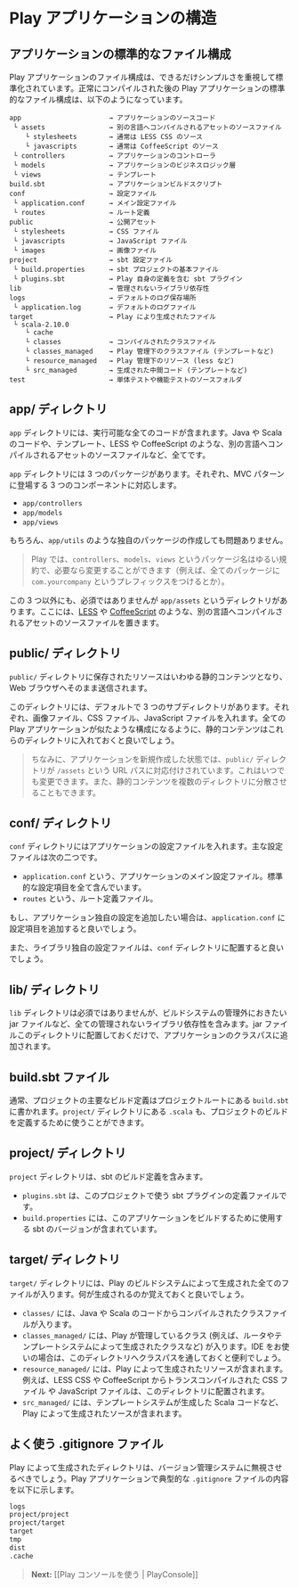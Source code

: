<!--
# Anatomy of a Play application
-->
# Play アプリケーションの構造

<!--
## The standard application layout
-->
## アプリケーションの標準的なファイル構成

<!--
The layout of a Play application is standardized to keep things as simple as possible. After a first successful compile, a standard Play application looks like this:
-->
Play アプリケーションのファイル構成は、できるだけシンプルさを重視して標準化されています。正常にコンパイルされた後の Play アプリケーションの標準的なファイル構成は、以下のようになっています。

<!--
```
app                      → Application sources
 └ assets                → Compiled asset sources
    └ stylesheets        → Typically LESS CSS sources
    └ javascripts        → Typically CoffeeScript sources
 └ controllers           → Application controllers
 └ models                → Application business layer
 └ views                 → Templates
build.sbt                → Application build script
conf                     → Configurations files and other non-compiled resources (on classpath)
 └ application.conf      → Main configuration file
 └ routes                → Routes definition
public                   → Public assets
 └ stylesheets           → CSS files
 └ javascripts           → Javascript files
 └ images                → Image files
project                  → sbt configuration files
 └ build.properties      → Marker for sbt project
 └ plugins.sbt           → sbt plugins including the declaration for Play itself
lib                      → Unmanaged libraries dependencies
logs                     → Standard logs folder
 └ application.log       → Default log file
target                   → Generated stuff
 └ scala-2.10.0            
    └ cache              
    └ classes            → Compiled class files
    └ classes_managed    → Managed class files (templates, ...)
    └ resource_managed   → Managed resources (less, ...)
    └ src_managed        → Generated sources (templates, ...)
test                     → source folder for unit or functional tests
```
-->
```
app                      → アプリケーションのソースコード
 └ assets                → 別の言語へコンパイルされるアセットのソースファイル
    └ stylesheets        → 通常は LESS CSS のソース
    └ javascripts        → 通常は CoffeeScript のソース
 └ controllers           → アプリケーションのコントローラ
 └ models                → アプリケーションのビジネスロジック層
 └ views                 → テンプレート
build.sbt                → アプリケーションビルドスクリプト
conf                     → 設定ファイル
 └ application.conf      → メイン設定ファイル
 └ routes                → ルート定義
public                   → 公開アセット
 └ stylesheets           → CSS ファイル
 └ javascripts           → JavaScript ファイル
 └ images                → 画像ファイル
project                  → sbt 設定ファイル
 └ build.properties      → sbt プロジェクトの基本ファイル
 └ plugins.sbt           → Play 自身の定義を含む sbt プラグイン
lib                      → 管理されないライブラリ依存性
logs                     → デフォルトのログ保存場所
 └ application.log       → デフォルトのログファイル
target                   → Play により生成されたファイル
 └ scala-2.10.0              
    └ cache              
    └ classes            → コンパイルされたクラスファイル
    └ classes_managed    → Play 管理下のクラスファイル (テンプレートなど)
    └ resource_managed   → Play 管理下のリソース (less など)
    └ src_managed        → 生成された中間コード (テンプレートなど)
test                     → 単体テストや機能テストのソースフォルダ
```

<!--
## The app/ directory
-->
## app/ ディレクトリ

<!--
The `app` directory contains all executable artifacts: Java and Scala source code, templates and compiled assets’ sources.
-->
`app` ディレクトリには、実行可能な全てのコードが含まれます。Java や Scala のコードや、テンプレート、LESS や CoffeeScript のような、別の言語へコンパイルされるアセットのソースファイルなど、全てです。

<!--
There are three standard packages in the `app` directory, one for each component of the MVC architectural pattern: 
-->
`app` ディレクトリには 3 つのパッケージがあります。それぞれ、MVC パターンに登場する 3 つのコンポーネントに対応します。

- `app/controllers`
- `app/models`
- `app/views`

<!--
You can of course add your own packages, for example an `app/utils` package.
-->
もちろん、`app/utils` のような独自のパッケージの作成しても問題ありません。

<!--
> Note that in Play, the controllers, models and views package name conventions are now just that and can be changed if needed (such as prefixing everything with `com.yourcompany`).
-->
> Play では、`controllers`、`models`、`views` というパッケージ名はゆるい規約で、必要なら変更することができます（例えば、全てのパッケージに `com.yourcompany` というプレフィックスをつけるとか）。

<!--
There is also an optional directory called `app/assets` for compiled assets such as [LESS sources](http://lesscss.org/) and [CoffeeScript sources](http://jashkenas.github.com/coffee-script/).
-->
この 3 つ以外にも、必須ではありませんが `app/assets` というディレクトリがあります。ここには、[LESS](http://lesscss.org/) や [CoffeeScript](http://jashkenas.github.com/coffee-script/) のような、別の言語へコンパイルされるアセットのソースファイルを置きます。

<!--
## The public/ directory
-->
## public/ ディレクトリ

<!--
Resources stored in the `public` directory are static assets that are served directly by the Web server.
-->
`public/` ディレクトリに保存されたリソースはいわゆる静的コンテンツとなり、Web ブラウザへそのまま送信されます。

<!--
This directory is split into three standard sub-directories for images, CSS stylesheets and JavaScript files. You should organize your static assets like this to keep all Play applications consistent.
-->
このディレクトリには、デフォルトで 3 つのサブディレクトリがあります。それぞれ、画像ファイル、CSS ファイル、JavaScript ファイルを入れます。全ての Play アプリケーションが似たような構成になるように、静的コンテンツはこれらのディレクトリに入れておくと良いでしょう。

<!--
> In a newly-created application, the `/public` directory is mapped to the `/assets` URL path, but you can easily change that, or even use several directories for your static assets.
-->
> ちなみに、アプリケーションを新規作成した状態では、`public/` ディレクトリが `/assets` という URL パスに対応付けされています。これはいつでも変更できます。また、静的コンテンツを複数のディレクトリに分散させることもできます。

<!--
## The conf/ directory
-->
## conf/ ディレクトリ

<!--
The `conf` directory contains the application’s configuration files. There are two main configuration files:
-->
`conf` ディレクトリにはアプリケーションの設定ファイルを入れます。主な設定ファイルは次の二つです。

<!--
- `application.conf`, the main configuration file for the application, which contains standard configuration parameters
- `routes`, the routes definition file.
-->
- `application.conf` という、アプリケーションのメイン設定ファイル。標準的な設定項目を全て含んでいます。
- `routes` という、ルート定義ファイル。

<!--
If you need to add configuration options that are specific to your application, it’s a good idea to add more options to the `application.conf` file.
-->
もし、アプリケーション独自の設定を追加したい場合は、`application.conf` に設定項目を追加すると良いでしょう。

<!--
If a library needs a specific configuration file, try to file it under the `conf` directory.
-->
また、ライブラリ独自の設定ファイルは、`conf` ディレクトリに配置すると良いでしょう。

<!--
## The lib/ directory
-->
## lib/ ディレクトリ

<!--
The `lib` directory is optional and contains unmanaged library dependencies, ie. all JAR files you want to manually manage outside the build system. Just drop any JAR files here and they will be added to your application classpath.
-->
`lib` ディレクトリは必須ではありませんが、ビルドシステムの管理外におきたい jar ファイルなど、全ての管理されないライブラリ依存性を含みます。jar ファイルこのディレクトリに配置しておくだけで、アプリケーションのクラスパスに追加されます。

<!--
## The build.sbt file
-->
## build.sbt ファイル

<!--
Your project's main build declarations are generally found in `build.sbt` at the root of the project. `.scala` files in the `project/` directory can also be used to declare your project's build.
-->
通常、プロジェクトの主要なビルド定義はプロジェクトルートにある `build.sbt` に書かれます。`project/` ディレクトリにある `.scala` も、プロジェクトのビルドを定義するために使うことができます。

<!--
## The project/ directory
-->
## project/ ディレクトリ

<!--
The `project` directory contains the sbt build definitions:
-->
`project` ディレクトリは、sbt のビルド定義を含みます。

<!--
- `plugins.sbt` defines sbt plugins used by this project
- `build.properties` contains the sbt version to use to build your app.
-->
- `plugins.sbt` は、このプロジェクトで使う sbt プラグインの定義ファイルです。
- `build.properties` には、このアプリケーションをビルドするために使用する sbt のバージョンが含まれています。

<!--
## The target/ directory
-->
## target/ ディレクトリ

<!--
The `target` directory contains everything generated by the build system. It can be useful to know what is generated here.
-->
`target/` ディレクトリには、Play のビルドシステムによって生成された全てのファイルが入ります。何が生成されるのか覚えておくと良いでしょう。

<!--
- `classes/` contains all compiled classes (from both Java and Scala sources).
- `classes_managed/` contains only the classes that are managed by the framework (such as the classes generated by the router or the template system). It can be useful to add this class folder as an external class folder in your IDE project.
- `resource_managed/` contains generated resources, typically compiled assets such as LESS CSS and CoffeeScript compilation results.
- `src_managed/` contains generated sources, such as the Scala sources generated by the template system.
-->
- `classes/` には、Java や Scala のコードからコンパイルされたクラスファイルが入ります。
- `classes_managed/` には、Play が管理しているクラス (例えば、ルータやテンプレートシステムによって生成されたクラスなど) が入ります。IDE をお使いの場合は、このディレクトリへクラスパスを通しておくと便利でしょう。
- `resource_managed/` には、Play によって生成されたリソースが含まれます。例えば、LESS CSS や CoffeeScript からトランスコンパイルされた CSS ファイル や JavaScript ファイルは、このディレクトリに配置されます。
- `src_managed/` には、テンプレートシステムが生成した Scala コードなど、Play によって生成されたソースが含まれます。

<!--
## Typical .gitignore file
-->
## よく使う .gitignore ファイル

<!--
Generated folders should be ignored by your version control system. Here is the typical `.gitignore` file for a Play application:
-->
Play によって生成されたディレクトリは、バージョン管理システムに無視させるべきでしょう。Play アプリケーションで典型的な `.gitignore` ファイルの内容を以下に示します。

```txt
logs
project/project
project/target
target
tmp
dist
.cache
```

<!--
> **Next:** [[Using the Play console | PlayConsole ]]
-->
> **Next:** [[Play コンソールを使う | PlayConsole]]

